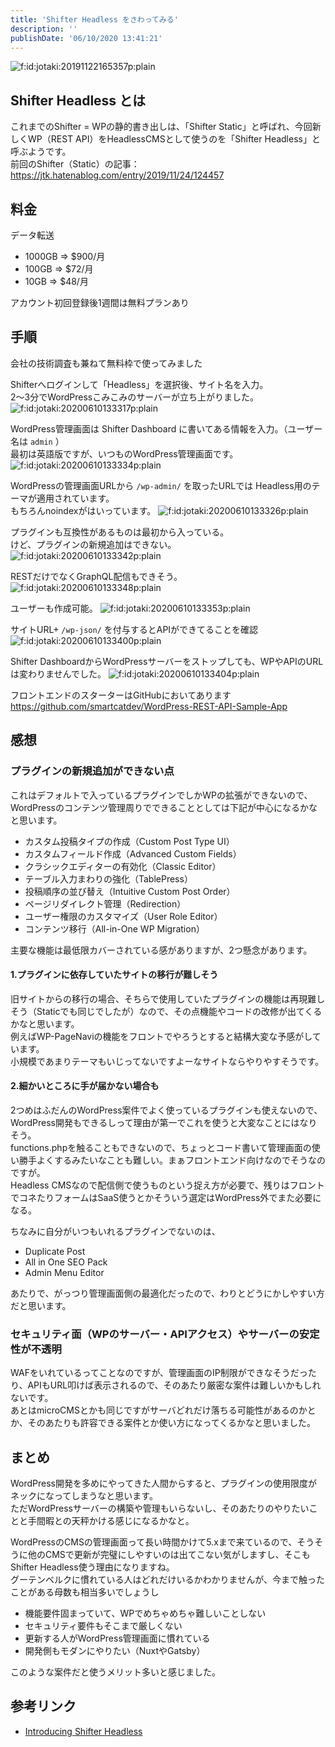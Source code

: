 ```yaml
---
title: 'Shifter Headless をさわってみる'
description: ''
publishDate: '06/10/2020 13:41:21'
---
```


<p><span itemscope itemtype="http://schema.org/Photograph"><img src="/images/hatena/20191122165357.png" alt="f:id:jotaki:20191122165357p:plain" title="f:id:jotaki:20191122165357p:plain" class="hatena-fotolife" itemprop="image" /></span></p>

<h2>Shifter Headless とは</h2>

<p>これまでのShifter = WPの静的書き出しは、「Shifter Static」と呼ばれ、今回新しくWP（REST API）をHeadlessCMSとして使うのを「Shifter Headless」と呼ぶようです。<br />
前回のShifter（Static）の記事：<a href="https://jtk.hatenablog.com/entry/2019/11/24/124457">https://jtk.hatenablog.com/entry/2019/11/24/124457</a></p>

<h2>料金</h2>

<p>データ転送</p>

<ul>
<li>1000GB => $900/月</li>
<li>100GB => $72/月</li>
<li>10GB => $48/月</li>
</ul>

<p>アカウント初回登録後1週間は無料プランあり</p>

<h2>手順</h2>

<p>会社の技術調査も兼ねて無料枠で使ってみました</p>

<p>Shifterへログインして「Headless」を選択後、サイト名を入力。<br />
2〜3分でWordPressこみこみのサーバーが立ち上がりました。
<span itemscope itemtype="http://schema.org/Photograph"><img src="/images/hatena/20200610133317.png" alt="f:id:jotaki:20200610133317p:plain" title="f:id:jotaki:20200610133317p:plain" class="hatena-fotolife" itemprop="image" /></span></p>

<p>WordPress管理画面は Shifter Dashboard に書いてある情報を入力。（ユーザー名は <code>admin</code> ）<br />
最初は英語版ですが、いつものWordPress管理画面です。
<span itemscope itemtype="http://schema.org/Photograph"><img src="/images/hatena/20200610133334.png" alt="f:id:jotaki:20200610133334p:plain" title="f:id:jotaki:20200610133334p:plain" class="hatena-fotolife" itemprop="image" /></span></p>

<p>WordPressの管理画面URLから <code>/wp-admin/</code> を取ったURLでは Headless用のテーマが適用されています。<br />
もちろんnoindexがはいっています。
<span itemscope itemtype="http://schema.org/Photograph"><img src="/images/hatena/20200610133326.png" alt="f:id:jotaki:20200610133326p:plain" title="f:id:jotaki:20200610133326p:plain" class="hatena-fotolife" itemprop="image" /></span></p>

<p>プラグインも互換性があるものは最初から入っている。<br />
けど、プラグインの新規追加はできない。
<span itemscope itemtype="http://schema.org/Photograph"><img src="/images/hatena/20200610133342.png" alt="f:id:jotaki:20200610133342p:plain" title="f:id:jotaki:20200610133342p:plain" class="hatena-fotolife" itemprop="image" /></span></p>

<p>RESTだけでなくGraphQL配信もできそう。
<span itemscope itemtype="http://schema.org/Photograph"><img src="/images/hatena/20200610133348.png" alt="f:id:jotaki:20200610133348p:plain" title="f:id:jotaki:20200610133348p:plain" class="hatena-fotolife" itemprop="image" /></span></p>

<p>ユーザーも作成可能。
<span itemscope itemtype="http://schema.org/Photograph"><img src="/images/hatena/20200610133353.png" alt="f:id:jotaki:20200610133353p:plain" title="f:id:jotaki:20200610133353p:plain" class="hatena-fotolife" itemprop="image" /></span></p>

<p>サイトURL+ <code>/wp-json/</code> を付与するとAPIができてることを確認
<span itemscope itemtype="http://schema.org/Photograph"><img src="/images/hatena/20200610133400.png" alt="f:id:jotaki:20200610133400p:plain" title="f:id:jotaki:20200610133400p:plain" class="hatena-fotolife" itemprop="image" /></span></p>

<p>Shifter DashboardからWordPressサーバーをストップしても、WPやAPIのURLは変わりませんでした。
<span itemscope itemtype="http://schema.org/Photograph"><img src="/images/hatena/20200610133404.png" alt="f:id:jotaki:20200610133404p:plain" title="f:id:jotaki:20200610133404p:plain" class="hatena-fotolife" itemprop="image" /></span></p>

<p>フロントエンドのスターターはGitHubにおいてあります
<a href="https://github.com/smartcatdev/WordPress-REST-API-Sample-App">https://github.com/smartcatdev/WordPress-REST-API-Sample-App</a></p>

<h2>感想</h2>

<h3>プラグインの新規追加ができない点</h3>

<p>これはデフォルトで入っているプラグインでしかWPの拡張ができないので、WordPressのコンテンツ管理周りでできることとしては下記が中心になるかなと思います。</p>

<ul>
<li>カスタム投稿タイプの作成（Custom Post Type UI）</li>
<li>カスタムフィールド作成（Advanced Custom Fields）</li>
<li>クラシックエディターの有効化（Classic Editor）</li>
<li>テーブル入力まわりの強化（TablePress）</li>
<li>投稿順序の並び替え（Intuitive Custom Post Order）</li>
<li>ページリダイレクト管理（Redirection）</li>
<li>ユーザー権限のカスタマイズ（User Role Editor）</li>
<li>コンテンツ移行（All-in-One WP Migration）</li>
</ul>

<p>主要な機能は最低限カバーされている感がありますが、2つ懸念があります。</p>

<h4>1.プラグインに依存していたサイトの移行が難しそう</h4>

<p>旧サイトからの移行の場合、そちらで使用していたプラグインの機能は再現難しそう（Staticでも同じでしたが）なので、その点機能やコードの改修が出てくるかなと思います。<br />
例えばWP-PageNaviの機能をフロントでやろうとすると結構大変な予感がしています。<br />
小規模であまりテーマもいじってないですよーなサイトならやりやすそうです。</p>

<h4>2.細かいところに手が届かない場合も</h4>

<p>2つめはふだんのWordPress案件でよく使っているプラグインも使えないので、WordPress開発もできるしって理由が第一でこれを使うと大変なことにはなりそう。<br />
functions.phpを触ることもできないので、ちょっとコード書いて管理画面の使い勝手よくするみたいなことも難しい。まぁフロントエンド向けなのでそうなのですが。<br />
Headless CMSなので配信側で使うものという捉え方が必要で、残りはフロントでコネたりフォームはSaaS使うとかそういう選定はWordPress外でまた必要になる。</p>

<p>ちなみに自分がいつもいれるプラグインでないのは、</p>

<ul>
<li>Duplicate Post</li>
<li>All in One SEO Pack</li>
<li>Admin Menu Editor</li>
</ul>

<p>あたりで、がっつり管理画面側の最適化だったので、わりとどうにかしやすい方だと思います。</p>

<h3>セキュリティ面（WPのサーバー・APIアクセス）やサーバーの安定性が不透明</h3>

<p>WAFをいれているってことなのですが、管理画面のIP制限ができなそうだったり、APIもURL叩けば表示されるので、そのあたり厳密な案件は難しいかもしれないです。<br />
あとはmicroCMSとかも同じですがサーバどれだけ落ちる可能性があるのかとか、そのあたりも許容できる案件とか使い方になってくるかなと思いました。</p>

<h2>まとめ</h2>

<p>WordPress開発を多めにやってきた人間からすると、プラグインの使用限度がネックになってしまうなと思います。<br />
ただWordPressサーバーの構築や管理もいらないし、そのあたりのやりたいことと手間暇との天秤かける感じになるかなと。</p>

<p>WordPressのCMSの管理画面って長い時間かけて5.xまで来ているので、そうそうに他のCMSで更新が完璧にしやすいのは出てこない気がしますし、そこもShifter Headless使う理由になりますね。<br />
グーテンベルクに慣れている人はどれだけいるかわかりませんが、今まで触ったことがある母数も相当多いでしょうし</p>

<ul>
<li>機能要件固まっていて、WPでめちゃめちゃ難しいことしない</li>
<li>セキュリティ要件もそこまで厳しくない</li>
<li>更新する人がWordPress管理画面に慣れている</li>
<li>開発側もモダンにやりたい（NuxtやGatsby）</li>
</ul>

<p>このような案件だと使うメリット多いと感じました。</p>

<h2>参考リンク</h2>

<ul>
<li><a href="https://support.getshifter.io/en/articles/3870662-introducing-shifter-headless">Introducing Shifter Headless</a></li>
</ul>
